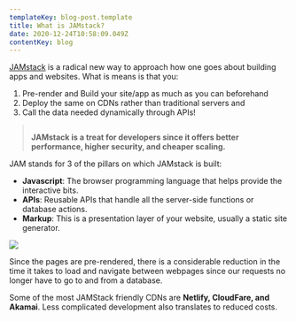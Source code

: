 ```yaml
---
templateKey: blog-post.template
title: What is JAMstack?
date: 2020-12-24T10:58:09.049Z
contentKey: blog
---
```

[JAMstack](https://jamstack.wtf/) is a radical new way to approach how one goes about building apps and websites. What is means is that you:

1. Pre-render and Build your site/app as much as you can beforehand
2. Deploy the same on CDNs rather than traditional servers and
3. Call the data needed dynamically through APIs!

> ```
>
> ```
>
> **JAMstack is a treat for developers since it offers better performance, higher security, and cheaper scaling.**

JAM stands for 3 of the pillars on which JAMstack is built:

* **Javascript**: The browser programming language that helps provide the interactive bits.
* **APIs**: Reusable APIs that handle all the server-side functions or database actions.
* **Markup**: This is a presentation layer of your website, usually a static site generator.

![](https://cdn.sanity.io/images/ay6gmb6r/production/94ec026505b939364d52beb0c4ea186b2b6a86b7-280x250.gif?auto=format)[](<>)

Since the pages are pre-rendered, there is a considerable reduction in the time it takes to load and navigate between webpages since our requests no longer have to go to and from a database.

Some of the most JAMStack friendly CDNs are **Netlify, CloudFare, and Akamai**. Less complicated development also translates to reduced costs.